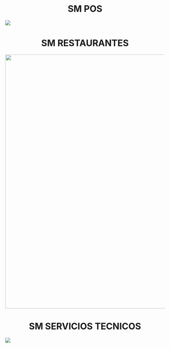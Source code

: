 


<p align="center">


<h1 align="center">SM POS</h1>

<img href="https://github.com/sm-software-colombia/sm-facturacion-pos" src="https://sm-software-colombia.github.io/sm/img/pos100.png" > 


<h1 align="center">SM RESTAURANTES</h1>

<img  align="center" height="800" width="1000" src="https://sm-software-colombia.github.io/sm/img/RestDesk.png" > 

<h1 align="center">SM SERVICIOS TECNICOS</h1>

<img src="https://sm-software-colombia.github.io/sm/img/tecnico100.png" >
</p>
